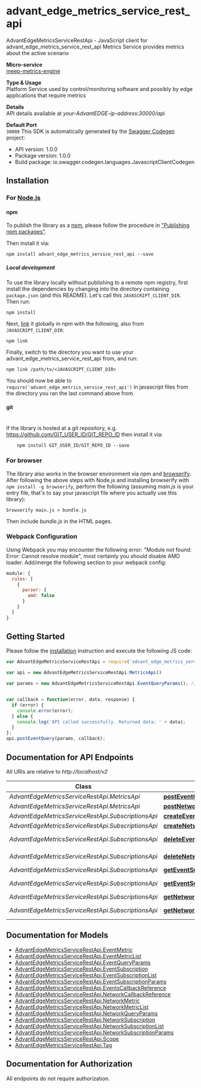 # advant_edge_metrics_service_rest_api

AdvantEdgeMetricsServiceRestApi - JavaScript client for advant_edge_metrics_service_rest_api
Metrics Service provides metrics about the active scenario <p>**Micro-service**<br>[meep-metrics-engine](https://github.com/InterDigitalInc/AdvantEDGE/tree/master/go-apps/meep-metrics-engine) <p>**Type & Usage**<br>Platform Service used by control/monitoring software and possibly by edge applications that require metrics <p>**Details**<br>API details available at _your-AdvantEDGE-ip-address:30000/api_ <p>**Default Port**<br>`30008`
This SDK is automatically generated by the [Swagger Codegen](https://github.com/swagger-api/swagger-codegen) project:

- API version: 1.0.0
- Package version: 1.0.0
- Build package: io.swagger.codegen.languages.JavascriptClientCodegen

## Installation

### For [Node.js](https://nodejs.org/)

#### npm

To publish the library as a [npm](https://www.npmjs.com/),
please follow the procedure in ["Publishing npm packages"](https://docs.npmjs.com/getting-started/publishing-npm-packages).

Then install it via:

```shell
npm install advant_edge_metrics_service_rest_api --save
```

##### Local development

To use the library locally without publishing to a remote npm registry, first install the dependencies by changing 
into the directory containing `package.json` (and this README). Let's call this `JAVASCRIPT_CLIENT_DIR`. Then run:

```shell
npm install
```

Next, [link](https://docs.npmjs.com/cli/link) it globally in npm with the following, also from `JAVASCRIPT_CLIENT_DIR`:

```shell
npm link
```

Finally, switch to the directory you want to use your advant_edge_metrics_service_rest_api from, and run:

```shell
npm link /path/to/<JAVASCRIPT_CLIENT_DIR>
```

You should now be able to `require('advant_edge_metrics_service_rest_api')` in javascript files from the directory you ran the last 
command above from.

#### git
#
If the library is hosted at a git repository, e.g.
https://github.com/GIT_USER_ID/GIT_REPO_ID
then install it via:

```shell
    npm install GIT_USER_ID/GIT_REPO_ID --save
```

### For browser

The library also works in the browser environment via npm and [browserify](http://browserify.org/). After following
the above steps with Node.js and installing browserify with `npm install -g browserify`,
perform the following (assuming *main.js* is your entry file, that's to say your javascript file where you actually 
use this library):

```shell
browserify main.js > bundle.js
```

Then include *bundle.js* in the HTML pages.

### Webpack Configuration

Using Webpack you may encounter the following error: "Module not found: Error:
Cannot resolve module", most certainly you should disable AMD loader. Add/merge
the following section to your webpack config:

```javascript
module: {
  rules: [
    {
      parser: {
        amd: false
      }
    }
  ]
}
```

## Getting Started

Please follow the [installation](#installation) instruction and execute the following JS code:

```javascript
var AdvantEdgeMetricsServiceRestApi = require('advant_edge_metrics_service_rest_api');

var api = new AdvantEdgeMetricsServiceRestApi.MetricsApi()

var params = new AdvantEdgeMetricsServiceRestApi.EventQueryParams(); // {EventQueryParams} Query parameters


var callback = function(error, data, response) {
  if (error) {
    console.error(error);
  } else {
    console.log('API called successfully. Returned data: ' + data);
  }
};
api.postEventQuery(params, callback);

```

## Documentation for API Endpoints

All URIs are relative to *http://localhost/v2*

Class | Method | HTTP request | Description
------------ | ------------- | ------------- | -------------
*AdvantEdgeMetricsServiceRestApi.MetricsApi* | [**postEventQuery**](docs/MetricsApi.md#postEventQuery) | **POST** /metrics/query/event | 
*AdvantEdgeMetricsServiceRestApi.MetricsApi* | [**postNetworkQuery**](docs/MetricsApi.md#postNetworkQuery) | **POST** /metrics/query/network | 
*AdvantEdgeMetricsServiceRestApi.SubscriptionsApi* | [**createEventSubscription**](docs/SubscriptionsApi.md#createEventSubscription) | **POST** /metrics/subscriptions/event | 
*AdvantEdgeMetricsServiceRestApi.SubscriptionsApi* | [**createNetworkSubscription**](docs/SubscriptionsApi.md#createNetworkSubscription) | **POST** /metrics/subscriptions/network | 
*AdvantEdgeMetricsServiceRestApi.SubscriptionsApi* | [**deleteEventSubscriptionById**](docs/SubscriptionsApi.md#deleteEventSubscriptionById) | **DELETE** /metrics/subscriptions/event/{subscriptionId} | 
*AdvantEdgeMetricsServiceRestApi.SubscriptionsApi* | [**deleteNetworkSubscriptionById**](docs/SubscriptionsApi.md#deleteNetworkSubscriptionById) | **DELETE** /metrics/subscriptions/network/{subscriptionId} | 
*AdvantEdgeMetricsServiceRestApi.SubscriptionsApi* | [**getEventSubscription**](docs/SubscriptionsApi.md#getEventSubscription) | **GET** /metrics/subscriptions/event | 
*AdvantEdgeMetricsServiceRestApi.SubscriptionsApi* | [**getEventSubscriptionById**](docs/SubscriptionsApi.md#getEventSubscriptionById) | **GET** /metrics/subscriptions/event/{subscriptionId} | 
*AdvantEdgeMetricsServiceRestApi.SubscriptionsApi* | [**getNetworkSubscription**](docs/SubscriptionsApi.md#getNetworkSubscription) | **GET** /metrics/subscriptions/network | 
*AdvantEdgeMetricsServiceRestApi.SubscriptionsApi* | [**getNetworkSubscriptionById**](docs/SubscriptionsApi.md#getNetworkSubscriptionById) | **GET** /metrics/subscriptions/network/{subscriptionId} | 


## Documentation for Models

 - [AdvantEdgeMetricsServiceRestApi.EventMetric](docs/EventMetric.md)
 - [AdvantEdgeMetricsServiceRestApi.EventMetricList](docs/EventMetricList.md)
 - [AdvantEdgeMetricsServiceRestApi.EventQueryParams](docs/EventQueryParams.md)
 - [AdvantEdgeMetricsServiceRestApi.EventSubscription](docs/EventSubscription.md)
 - [AdvantEdgeMetricsServiceRestApi.EventSubscriptionList](docs/EventSubscriptionList.md)
 - [AdvantEdgeMetricsServiceRestApi.EventSubscriptionParams](docs/EventSubscriptionParams.md)
 - [AdvantEdgeMetricsServiceRestApi.EventsCallbackReference](docs/EventsCallbackReference.md)
 - [AdvantEdgeMetricsServiceRestApi.NetworkCallbackReference](docs/NetworkCallbackReference.md)
 - [AdvantEdgeMetricsServiceRestApi.NetworkMetric](docs/NetworkMetric.md)
 - [AdvantEdgeMetricsServiceRestApi.NetworkMetricList](docs/NetworkMetricList.md)
 - [AdvantEdgeMetricsServiceRestApi.NetworkQueryParams](docs/NetworkQueryParams.md)
 - [AdvantEdgeMetricsServiceRestApi.NetworkSubscription](docs/NetworkSubscription.md)
 - [AdvantEdgeMetricsServiceRestApi.NetworkSubscriptionList](docs/NetworkSubscriptionList.md)
 - [AdvantEdgeMetricsServiceRestApi.NetworkSubscriptionParams](docs/NetworkSubscriptionParams.md)
 - [AdvantEdgeMetricsServiceRestApi.Scope](docs/Scope.md)
 - [AdvantEdgeMetricsServiceRestApi.Tag](docs/Tag.md)


## Documentation for Authorization

 All endpoints do not require authorization.

